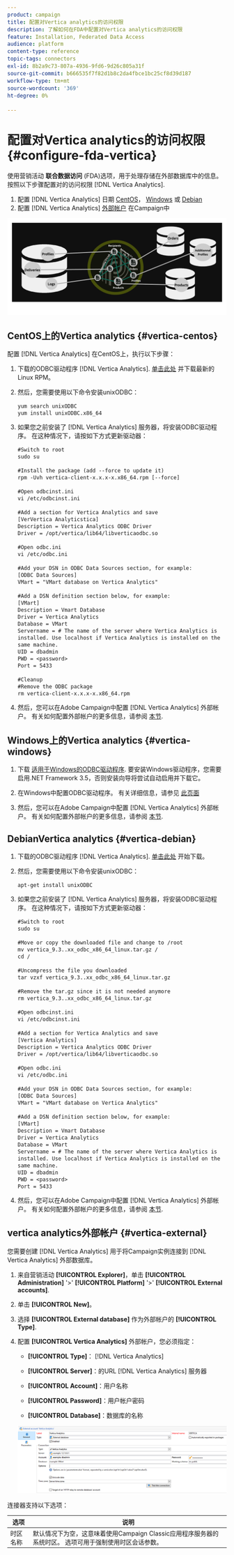 ```yaml
---
product: campaign
title: 配置对Vertica analytics的访问权限
description: 了解如何在FDA中配置对Vertica analytics的访问权限
feature: Installation, Federated Data Access
audience: platform
content-type: reference
topic-tags: connectors
exl-id: 8b2a9c73-807a-4936-9fd6-9d26c805a31f
source-git-commit: b666535f7f82d1b8c2da4fbce1bc25cf8d39d187
workflow-type: tm+mt
source-wordcount: '369'
ht-degree: 0%

---
```


# 配置对Vertica analytics的访问权限 {#configure-fda-vertica}



使用营销活动 **联合数据访问** (FDA)选项，用于处理存储在外部数据库中的信息。 按照以下步骤配置对的访问权限 [!DNL Vertica Analytics].

1. 配置 [!DNL Vertica Analytics] 日期 [CentOS](#vertica-centos)， [Windows](#vertica-windows) 或 [Debian](#vertica-debian)
1. 配置 [!DNL Vertica Analytics] [外部帐户](#vertica-external) 在Campaign中

![](assets/snowflake_3.png)

## CentOS上的Vertica analytics {#vertica-centos}

配置 [!DNL Vertica Analytics] 在CentOS上，执行以下步骤：

1. 下载的ODBC驱动程序 [!DNL Vertica Analytics]. [单击此处](https://www.vertica.com/download/vertica/client-drivers/) 并下载最新的Linux RPM。

1. 然后，您需要使用以下命令安装unixODBC：

   ```
   yum search unixODBC
   yum install unixODBC.x86_64
   ```

1. 如果您之前安装了 [!DNL Vertica Analytics] 服务器，将安装ODBC驱动程序。 在这种情况下，请按如下方式更新驱动器：

   ```
   #Switch to root
   sudo su
   
   #Install the package (add --force to update it)
   rpm -Uvh vertica-client-x.x.x-x.x86_64.rpm [--force]
   
   #Open odbcinst.ini
   vi /etc/odbcinst.ini
   
   #Add a section for Vertica Analytics and save
   [VerVertica Analyticstica]
   Description = Vertica Analytics ODBC Driver
   Driver = /opt/vertica/lib64/libverticaodbc.so
   
   #Open odbc.ini
   vi /etc/odbc.ini
   
   #Add your DSN in ODBC Data Sources section, for example:
   [ODBC Data Sources]
   VMart = "VMart database on Vertica Analytics"
   
   #Add a DSN definition section below, for example:
   [VMart]
   Description = Vmart Database
   Driver = Vertica Analytics
   Database = VMart
   Servername = # The name of the server where Vertica Analytics is installed. Use localhost if Vertica Analytics is installed on the same machine.
   UID = dbadmin
   PWD = <password>
   Port = 5433
   
   #Cleanup
   #Remove the ODBC package
   rm vertica-client-x.x.x-x.x86_64.rpm
   ```

1. 然后，您可以在Adobe Campaign中配置 [!DNL Vertica Analytics] 外部帐户。 有关如何配置外部帐户的更多信息，请参阅 [本节](#vertica-external).

## Windows上的Vertica analytics {#vertica-windows}

1. 下载 [适用于Windows的ODBC驱动程序](https://www.vertica.com/download/vertica/client-drivers/). 要安装Windows驱动程序，您需要启用.NET Framework 3.5，否则安装向导将尝试自动启用并下载它。

1. 在Windows中配置ODBC驱动程序。 有关详细信息，请参见 [此页面](https://www.vertica.com/docs/9.2.x/HTML/Content/Authoring/ConnectingToVertica/ClientODBC/SettingUpADSN.htm)

1. 然后，您可以在Adobe Campaign中配置 [!DNL Vertica Analytics] 外部帐户。 有关如何配置外部帐户的更多信息，请参阅 [本节](#vertical-external).

## DebianVertica analytics {#vertica-debian}

1. 下载的ODBC驱动程序 [!DNL Vertica Analytics]. [单击此处](https://sfc-repo.snowflakecomputing.com/odbc/linux/latest/index.html) 开始下载。

1. 然后，您需要使用以下命令安装unixODBC：

   ```
   apt-get install unixODBC
   ```

1. 如果您之前安装了 [!DNL Vertica Analytics] 服务器，将安装ODBC驱动程序。 在这种情况下，请按如下方式更新驱动器：

   ```
   #Switch to root
   sudo su
   
   #Move or copy the downloaded file and change to /root
   mv vertica_9.3..xx_odbc_x86_64_linux.tar.gz /
   cd /
   
   #Uncompress the file you downloaded
   tar vzxf vertica_9.3..xx_odbc_x86_64_linux.tar.gz
   
   #Remove the tar.gz since it is not needed anymore
   rm vertica_9.3..xx_odbc_x86_64_linux.tar.gz
   
   #Open odbcinst.ini
   vi /etc/odbcinst.ini
   
   #Add a section for Vertica Analytics and save
   [Vertica Analytics]
   Description = Vertica Analytics ODBC Driver
   Driver = /opt/vertica/lib64/libverticaodbc.so
   
   #Open odbc.ini
   vi /etc/odbc.ini
   
   #Add your DSN in ODBC Data Sources section, for example:
   [ODBC Data Sources]
   VMart = "VMart database on Vertica Analytics"
   
   #Add a DSN definition section below, for example:
   [VMart]
   Description = Vmart Database
   Driver = Vertica Analytics
   Database = VMart
   Servername = # The name of the server where Vertica Analytics is installed. Use localhost if Vertica Analytics is installed on the same machine.
   UID = dbadmin
   PWD = <password>
   Port = 5433
   ```

1. 然后，您可以在Adobe Campaign中配置 [!DNL Vertica Analytics] 外部帐户。 有关如何配置外部帐户的更多信息，请参阅 [本节](#vertica-external).

## vertica analytics外部帐户 {#vertica-external}

您需要创建 [!DNL Vertica Analytics] 用于将Campaign实例连接到 [!DNL Vertica Analytics] 外部数据库。

1. 来自营销活动 **[!UICONTROL Explorer]**，单击 **[!UICONTROL Administration]** &#39;>&#39; **[!UICONTROL Platform]** &#39;>&#39; **[!UICONTROL External accounts]**.

1. 单击 **[!UICONTROL New]**。

1. 选择 **[!UICONTROL External database]** 作为外部帐户的 **[!UICONTROL Type]**.

1. 配置 **[!UICONTROL Vertica Analytics]** 外部帐户，您必须指定：

   * **[!UICONTROL Type]**： [!DNL Vertica Analytics]

   * **[!UICONTROL Server]**：的URL [!DNL Vertica Analytics] 服务器

   * **[!UICONTROL Account]**：用户名称

   * **[!UICONTROL Password]**：用户帐户密码

   * **[!UICONTROL Database]**：数据库的名称

   ![](assets/vertica.png)

连接器支持以下选项：

| 选项 | 说明 |
|---|---|
| 时区名称 | 默认情况下为空，这意味着使用Campaign Classic应用程序服务器的系统时区。 选项可用于强制使用时区会话参数。 |

